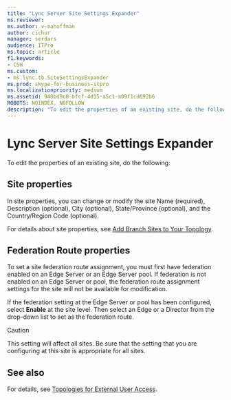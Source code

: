 ```yaml
---
title: "Lync Server Site Settings Expander"
ms.reviewer: 
ms.author: v-mahoffman
author: cichur
manager: serdars
audience: ITPro
ms.topic: article
f1.keywords:
- CSH
ms.custom:
- ms.lync.tb.SiteSettingsExpander
ms.prod: skype-for-business-itpro
ms.localizationpriority: medium
ms.assetid: 940bd9c0-bfcf-4d15-a5c1-a09f1cd692b6
ROBOTS: NOINDEX, NOFOLLOW
description: "To edit the properties of an existing site, do the following:"
---
```


# Lync Server Site Settings Expander

To edit the properties of an existing site, do the following:



## Site properties

In site properties, you can change or modify the site Name (required), Description (optional), City (optional), State/Province (optional), and the Country/Region Code (optional).

For details about site properties, see [Add Branch Sites to Your Topology](/previous-versions/office/lync-server-2013/lync-server-2013-add-branch-sites-to-your-topology).

## Federation Route properties

To set a site federation route assignment, you must first have federation enabled on an Edge Server or an Edge Server pool. If federation is not enabled on an Edge Server or pool, the federation route assignment settings for the site will not be available for modification.

If the federation setting at the Edge Server or pool has been configured, select **Enable** at the site level. Then select an Edge or a Director from the drop-down list to set as the federation route.

> [!CAUTION]
> This setting will affect all sites. Be sure that the setting that you are configuring at this site is appropriate for all sites.

## See also

For details, see [Topologies for External User Access](/previous-versions/office/lync-server-2013/lync-server-2013-scenarios-for-external-user-access).